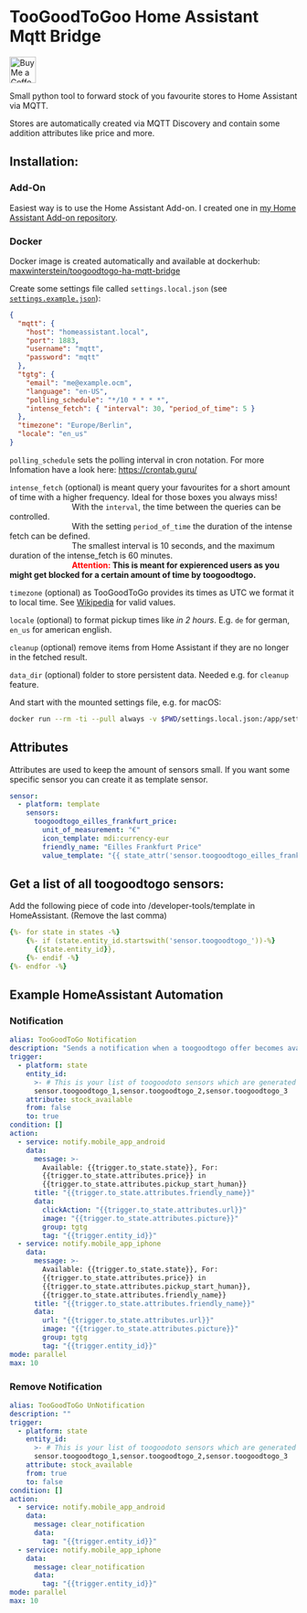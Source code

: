 # TooGoodToGoo Home Assistant Mqtt Bridge

<a href='https://ko-fi.com/supportkofi' target='_blank'><img height='35' style='border:0px;height:46px;' src='https://az743702.vo.msecnd.net/cdn/kofi3.png?v=0' border='0' alt='Buy Me a Coffee at ko-fi.com'></a>

Small python tool to forward stock of you favourite stores to Home Assistant via MQTT.

Stores are automatically created via MQTT Discovery and contain some addition attributes like price and more.

## Installation:

### Add-On

Easiest way is to use the Home Assistant Add-on. I created one in [my Home Assistant Add-on repository](https://github.com/MaxWinterstein/homeassistant-addons/).

### Docker

Docker image is created automatically and available at dockerhub: [maxwinterstein/toogoodtogo-ha-mqtt-bridge](https://hub.docker.com/r/maxwinterstein/toogoodtogo-ha-mqtt-bridge)

Create some settings file called `settings.local.json` (see [`settings.example.json`](https://github.com/MaxWinterstein/toogoodtogo-ha-mqtt-bridge/blob/main/toogoodtogo_ha_mqtt_bridge/settings.example.json)):

```json
{
  "mqtt": {
    "host": "homeassistant.local",
    "port": 1883,
    "username": "mqtt",
    "password": "mqtt"
  },
  "tgtg": {
    "email": "me@example.ocm",
    "language": "en-US",
    "polling_schedule": "*/10 * * * *",
    "intense_fetch": { "interval": 30, "period_of_time": 5 }
  },
  "timezone": "Europe/Berlin",
  "locale": "en_us"
}
```

`polling_schedule` sets the polling interval in cron notation. For more Infomation have a look here: https://crontab.guru/

`intense_fetch` (optional) is meant query your favourites for a short amount of time with a higher frequency. Ideal for those boxes you always miss!<br>
&emsp;&emsp;&emsp;&emsp;&emsp;&emsp;&emsp;&ensp;&nbsp;With the `interval`, the time between the queries can be controlled.<br>
&emsp;&emsp;&emsp;&emsp;&emsp;&emsp;&emsp;&ensp;&nbsp;With the setting `period_of_time` the duration of the intense fetch can be defined.<br>
&emsp;&emsp;&emsp;&emsp;&emsp;&emsp;&emsp;&ensp;&nbsp;The smallest interval is 10 seconds, and the maximum duration of the intense_fetch is 60 minutes.<br>
&emsp;&emsp;&emsp;&emsp;&emsp;&emsp;&emsp;&ensp;&nbsp;<b><span style="color:red">Attention:</span> This is meant for expierenced users as you might get blocked for a certain amount of time by toogoodtogo.</b>

`timezone` (optional) as TooGoodToGo provides its times as UTC we format it to local time. See [Wikipedia](https://en.wikipedia.org/wiki/List_of_tz_database_time_zones) for valid values.

`locale` (optional) to format pickup times like _in 2 hours_. E.g. `de` for german, `en_us` for american english.

`cleanup` (optional) remove items from Home Assistant if they are no longer in the fetched result.

`data_dir` (optional) folder to store persistent data. Needed e.g. for `cleanup` feature.

And start with the mounted settings file, e.g. for macOS:

```bash
docker run --rm -ti --pull always -v $PWD/settings.local.json:/app/settings.local.json -v $PWD/data/:/data -v /etc/localtime:/etc/localtime:ro maxwinterstein/toogoodtogo-ha-mqtt-bridge
```

## Attributes

Attributes are used to keep the amount of sensors small. If you want some specific sensor you can create it as template sensor.

```yaml
sensor:
  - platform: template
    sensors:
      toogoodtogo_eilles_frankfurt_price:
        unit_of_measurement: "€"
        icon_template: mdi:currency-eur
        friendly_name: "Eilles Frankfurt Price"
        value_template: "{{ state_attr('sensor.toogoodtogo_eilles_frankfurt', 'price') }}"
```

## Get a list of all toogoodtogo sensors:

Add the following piece of code into /developer-tools/template in HomeAssistant. (Remove the last comma)

```yaml
{%- for state in states -%}
    {%- if (state.entity_id.startswith('sensor.toogoodtogo_'))-%}
      {{state.entity_id}},
    {%- endif -%}
{%- endfor -%}
```

## Example HomeAssistant Automation

### Notification

```yaml
alias: TooGoodToGo Notification
description: "Sends a notification when a toogoodtogo offer becomes available"
trigger:
  - platform: state
    entity_id:
      >- # This is your list of toogoodoto sensors which are generated (Copy paste the list from above)
      sensor.toogoodtogo_1,sensor.toogoodtogo_2,sensor.toogoodtogo_3
    attribute: stock_available
    from: false
    to: true
condition: []
action:
  - service: notify.mobile_app_android
    data:
      message: >-
        Available: {{trigger.to_state.state}}, For:
        {{trigger.to_state.attributes.price}} in
        {{trigger.to_state.attributes.pickup_start_human}}
      title: "{{trigger.to_state.attributes.friendly_name}}"
      data:
        clickAction: "{{trigger.to_state.attributes.url}}"
        image: "{{trigger.to_state.attributes.picture}}"
        group: tgtg
        tag: "{{trigger.entity_id}}"
  - service: notify.mobile_app_iphone
    data:
      message: >-
        Available: {{trigger.to_state.state}}, For:
        {{trigger.to_state.attributes.price}} in
        {{trigger.to_state.attributes.pickup_start_human}},
        {{trigger.to_state.attributes.friendly_name}}
      title: "{{trigger.to_state.attributes.friendly_name}}"
      data:
        url: "{{trigger.to_state.attributes.url}}"
        image: "{{trigger.to_state.attributes.picture}}"
        group: tgtg
        tag: "{{trigger.entity_id}}"
mode: parallel
max: 10
```

### Remove Notification

```yaml
alias: TooGoodToGo UnNotification
description: ""
trigger:
  - platform: state
    entity_id:
      >- # This is your list of toogoodoto sensors which are generated (Copy paste the list from above)
      sensor.toogoodtogo_1,sensor.toogoodtogo_2,sensor.toogoodtogo_3
    attribute: stock_available
    from: true
    to: false
condition: []
action:
  - service: notify.mobile_app_android
    data:
      message: clear_notification
      data:
        tag: "{{trigger.entity_id}}"
  - service: notify.mobile_app_iphone
    data:
      message: clear_notification
      data:
        tag: "{{trigger.entity_id}}"
mode: parallel
max: 10
```
